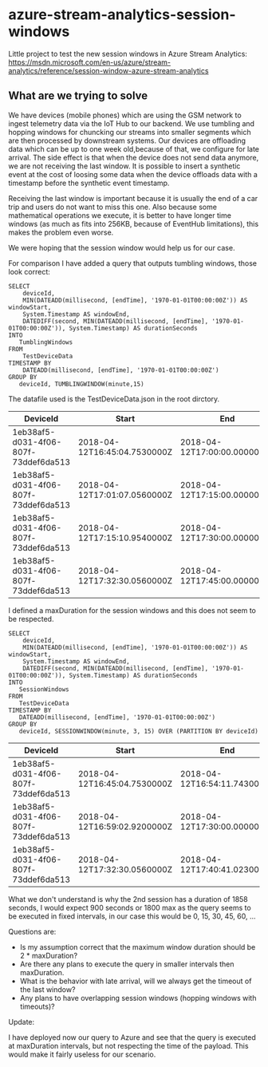 # azure-stream-analytics-session-windows

Little project to test the new session windows in Azure Stream Analytics: https://msdn.microsoft.com/en-us/azure/stream-analytics/reference/session-window-azure-stream-analytics

## What are we trying to solve
We have devices (mobile phones) which are using the GSM network to ingest telemetry data via the IoT Hub to our backend. We use tumbling and hopping windows for chuncking our streams into smaller segments which are then processed by downstream systems. Our devices are offloading data which can be up to one week old,because of that, we configure for late arrival. The side effect is that when the device does not send data anymore, we are not receiving the last window. It is possible to insert a synthetic event at the cost of loosing some data when the device offloads data with a timestamp before the synthetic event timestamp.

Receiving the last window is important because it is usually the end of a car trip and users do not want to miss this one. Also because some mathematical operations we execute, it is better to have longer time windows (as much as fits into 256KB, because of EventHub limitations), this makes the problem even worse.

We were hoping that the session window would help us for our case.

For comparison I have added a query that outputs tumbling windows, those look correct:

```
SELECT 
    deviceId,
    MIN(DATEADD(millisecond, [endTime], '1970-01-01T00:00:00Z')) AS windowStart,
    System.Timestamp AS windowEnd,
    DATEDIFF(second, MIN(DATEADD(millisecond, [endTime], '1970-01-01T00:00:00Z')), System.Timestamp) AS durationSeconds
INTO
   TumblingWindows
FROM 
    TestDeviceData 
TIMESTAMP BY 
    DATEADD(millisecond, [endTime], '1970-01-01T00:00:00Z')
GROUP BY 
   deviceId, TUMBLINGWINDOW(minute,15)
```

The datafile used is the TestDeviceData.json in the root dirctory.

|DeviceId                            |Start                        |End                          |Duration(sec)
|------------------------------------|-----------------------------|-----------------------------|-------------|
|1eb38af5-d031-4f06-807f-73ddef6da513|2018-04-12T16:45:04.7530000Z |2018-04-12T17:00:00.0000000Z |896          |
|1eb38af5-d031-4f06-807f-73ddef6da513|2018-04-12T17:01:07.0560000Z |2018-04-12T17:15:00.0000000Z |833          |
|1eb38af5-d031-4f06-807f-73ddef6da513|2018-04-12T17:15:10.9540000Z |2018-04-12T17:30:00.0000000Z |890          |
|1eb38af5-d031-4f06-807f-73ddef6da513|2018-04-12T17:32:30.0560000Z |2018-04-12T17:45:00.0000000Z |750          |


I defined a maxDuration for the session windows and this does not seem to be respected.

```
SELECT 
    deviceId,
    MIN(DATEADD(millisecond, [endTime], '1970-01-01T00:00:00Z')) AS windowStart,
    System.Timestamp AS windowEnd,
    DATEDIFF(second, MIN(DATEADD(millisecond, [endTime], '1970-01-01T00:00:00Z')), System.Timestamp) AS durationSeconds
INTO
   SessionWindows
FROM 
   TestDeviceData 
TIMESTAMP BY 
   DATEADD(millisecond, [endTime], '1970-01-01T00:00:00Z')
GROUP BY 
   deviceId, SESSIONWINDOW(minute, 3, 15) OVER (PARTITION BY deviceId)
```


|DeviceId                            |Start                        |End                          |Duration(sec)
|------------------------------------|-----------------------------|-----------------------------|-------------|
|1eb38af5-d031-4f06-807f-73ddef6da513|2018-04-12T16:45:04.7530000Z |2018-04-12T16:54:11.7430000Z |547          |
|1eb38af5-d031-4f06-807f-73ddef6da513|2018-04-12T16:59:02.9200000Z |2018-04-12T17:30:00.0000000Z |**1858**     |      
|1eb38af5-d031-4f06-807f-73ddef6da513|2018-04-12T17:32:30.0560000Z |2018-04-12T17:40:41.0230000Z |491          |


What we don't understand is why the 2nd session has a duration of 1858 seconds, I would expect 900 seconds or 1800 max as the query seems to be executed in fixed intervals, in our case this would be 0, 15, 30, 45, 60, ...

Questions are:
- Is my assumption correct that the maximum window duration should be 2 * maxDuration?
- Are there any plans to execute the query in smaller intervals then maxDuration.
- What is the behavior with late arrival, will we always get the timeout of the last window?
- Any plans to have overlapping session windows (hopping windows with timeouts)?


Update:

I have deployed now our query to Azure and see that the query is executed at maxDuration intervals, but not respecting the time of the payload. This would make it fairly useless for our scenario. 
